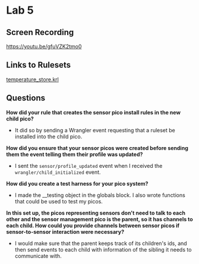 
# Lab 5

## Screen Recording
https://youtu.be/gfuVZK2tmo0

## Links to Rulesets
[temperature_store.krl](https://raw.githubusercontent.com/garrettguycharles/cs462/master/lab3/temperature_store.krl)


## Questions

**How did your rule that creates the sensor pico install rules in the new child pico?**
* It did so by sending a Wrangler event requesting that a ruleset be installed into the child pico.

**How did you ensure that your sensor picos were created before sending them the event telling them their profile was updated?**
* I sent the ```sensor/profile_updated``` event when I received the ```wrangler/child_initialized``` event.

**How did you create a test harness for your pico system?**
* I made the __testing object in the globals block.  I also wrote functions that could be used to test my picos.

**In this set up, the picos representing sensors don't need to talk to each other and the sensor management pico is the parent, so it has channels to each child. How could you provide channels between sensor picos if sensor-to-sensor interaction were necessary?**
* I would make sure that the parent keeps track of its children's ids, and then send events to each child with information of the sibling it needs to communicate with.